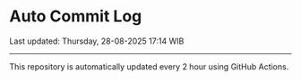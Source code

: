 # Auto Commit Log

Last updated: Thursday, 28-08-2025 17:14 WIB

---

This repository is automatically updated every 2 hour using GitHub Actions.
